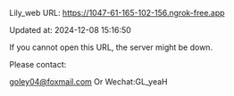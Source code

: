 Lily_web URL: https://1047-61-165-102-156.ngrok-free.app

Updated at: 2024-12-08 15:16:50

If you cannot open this URL, the server might be down.

Please contact: 

goley04@foxmail.com Or Wechat:GL_yeaH